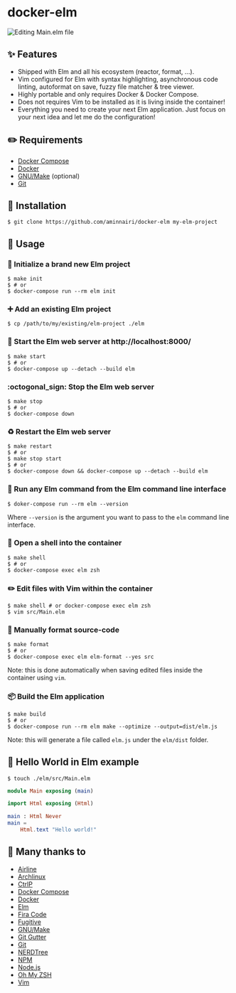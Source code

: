 # docker-elm

![Editing Main.elm file](https://i.ibb.co/J7CXtnk/docker-elm-screen.png)


## :sparkles: Features

- Shipped with Elm and all his ecosystem (reactor, format, ...).
- Vim configured for Elm with syntax highlighting, asynchronous code linting, autoformat on save, fuzzy file matcher & tree viewer.
- Highly portable and only requires Docker & Docker Compose.
- Does not requires Vim to be installed as it is living inside the container!
- Everything you need to create your next Elm application. Just focus on your next idea and let me do the configuration!

## :pencil2: Requirements
- [Docker Compose][dockercompose]
- [Docker][docker]
- [GNU/Make][gnumake] (optional)
- [Git][git]

## :rocket: Installation

```console
$ git clone https://github.com/aminnairi/docker-elm my-elm-project
```

## :construction_worker: Usage

### :tada: Initialize a brand new Elm project

```console
$ make init
$ # or
$ docker-compose run --rm elm init
```

### :heavy_plus_sign: Add an existing Elm project

```console
$ cp /path/to/my/existing/elm-project ./elm
```

### :rocket: Start the Elm web server at http://localhost:8000/

```console
$ make start
$ # or
$ docker-compose up --detach --build elm
```

### :octogonal_sign: Stop the Elm web server

```console
$ make stop
$ # or
$ docker-compose down
```

### :recycle: Restart the Elm web server

```console
$ make restart
$ # or
$ make stop start
$ # or
$ docker-compose down && docker-compose up --detach --build elm
```

### :robot: Run any Elm command from the Elm command line interface

```console
$ doker-compose run --rm elm --version
```

Where `--version` is the argument you want to pass to the `elm` command line interface.

### :shell: Open a shell into the container

```console
$ make shell
$ # or
$ docker-compose exec elm zsh
```

### :pencil2: Edit files with Vim within the container

```console
$ make shell # or docker-compose exec elm zsh
$ vim src/Main.elm
```

### :art: Manually format source-code

```console
$ make format
$ # or
$ docker-compose exec elm elm-format --yes src
```

Note: this is done automatically when saving edited files inside the container using `vim`.

### :package: Build the Elm application

```console
$ make build
$ # or
$ docker-compose run --rm elm make --optimize --output=dist/elm.js
```

Note: this will generate a file called `elm.js` under the `elm/dist` folder.

## :wave: Hello World in Elm example

```console
$ touch ./elm/src/Main.elm
```

```elm
module Main exposing (main)

import Html exposing (Html)

main : Html Never
main =
    Html.text "Hello world!"
```

## :pray: Many thanks to

- [Airline](https://github.com/vim-airline/vim-airline)
- [Archlinux](https://www.archlinux.org/)
- [CtrlP](https://github.com/ctrlpvim/ctrlp.vim)
- [Docker Compose][dockercompose]
- [Docker][docker]
- [Elm](https://github.com/elm)
- [Fira Code](https://github.com/tonsky/FiraCode)
- [Fugitive](https://github.com/tpope/vim-fugitive)
- [GNU/Make][gnumake]
- [Git Gutter](https://github.com/airblade/vim-gitgutter)
- [Git][git]
- [NERDTree](https://github.com/scrooloose/nerdtree)
- [NPM](https://github.com/npm)
- [Node.js](https://github.com/nodejs)
- [Oh My ZSH](https://github.com/robbyrussell/oh-my-zsh)
- [Vim](https://github.com/vim)


[docker]: https://www.docker.com/
[dockercompose]: https://docs.docker.com/compose/
[gnumake]: https://www.gnu.org/software/make/
[git]: https://git-scm.com/

